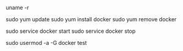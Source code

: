 uname -r

sudo yum update
sudo yum install docker
sudo yum remove docker

sudo service docker start
sudo service docker stop

sudo usermod -a -G docker <username>
test